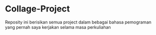 # Collage-Project
Reposity ini berisikan semua project dalam bebagai bahasa pemograman yang pernah saya kerjakan selama masa perkuliahan
